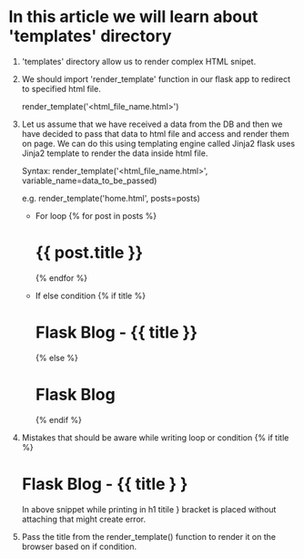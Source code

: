 # In this article we will learn about 'templates' directory

1. 'templates' directory allow us to render complex HTML snipet.

2. We should import 'render_template' function in our flask app to redirect to specified html file.

    render_template('<html_file_name.html>')

3. Let us assume that we have received a data from the DB and then we have decided to pass that data
    to html file and access and render them on page. We can do this using templating engine called Jinja2
    flask uses Jinja2 template to render the data inside html file.

    Syntax:
        render_template('<html_file_name.html>', variable_name=data_to_be_passed)

    e.g.
        render_template('home.html', posts=posts)

    - For loop
        {% for post in posts %}
            <h1> {{ post.title }}</h1>
        {% endfor %}

    - If else condition
        {% if title %}
            <h1> Flask Blog - {{ title }} </h1>
        {% else %}
            <h1> Flask Blog </h1>
        {% endif %}

4. Mistakes that should be aware while writing loop or condition
    {% if title %}
    <h1> Flask Blog - {{ title } } </h1>

    In above snippet while printing in h1 titile } bracket is placed without attaching that might create error.

5. Pass the title from the render_template() function to render it on the browser based on if condition.

